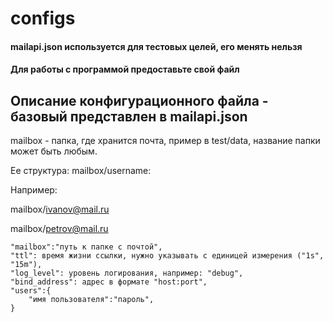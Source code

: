 # configs

#### mailapi.json используется для тестовых целей, его менять нельзя
#### Для работы с программой предоставьте свой файл

## Описание конфигурационного файла - базовый представлен в mailapi.json


 mailbox - папка, где хранится почта, пример в test/data, название папки может быть любым.

 Ее структура: mailbox/username:

 Например:

 mailbox/ivanov@mail.ru

 mailbox/petrov@mail.ru

    "mailbox":"путь к папке с почтой",
    "ttl": время жизни ссылки, нужно указывать с единицей измерения ("1s", "15m"),
    "log_level": уровень логирования, например: "debug",
    "bind_address": адрес в формате "host:port",
    "users":{
        "имя пользователя":"пароль",
    }
